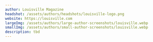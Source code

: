 ```yaml
---
author: Louisville Magazine
headshot: /assets/authors/headshots/louisville-logo.png
website: https://louisville.com
largeImg: /assets/authors/large-author-screenshots/louisville.webp
smallImg: /assets/authors/small-author-screenshots/louisville.webp
description: tbd
---
```


